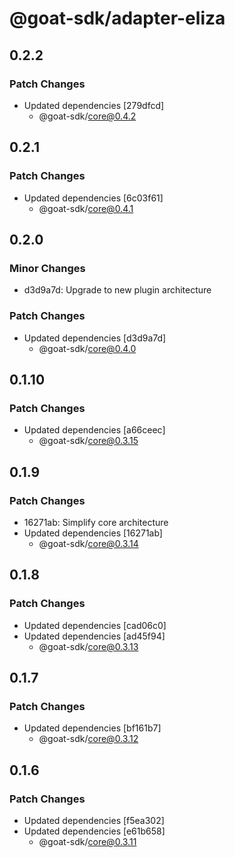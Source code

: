 # @goat-sdk/adapter-eliza

## 0.2.2

### Patch Changes

- Updated dependencies [279dfcd]
  - @goat-sdk/core@0.4.2

## 0.2.1

### Patch Changes

- Updated dependencies [6c03f61]
  - @goat-sdk/core@0.4.1

## 0.2.0

### Minor Changes

- d3d9a7d: Upgrade to new plugin architecture

### Patch Changes

- Updated dependencies [d3d9a7d]
  - @goat-sdk/core@0.4.0

## 0.1.10

### Patch Changes

- Updated dependencies [a66ceec]
  - @goat-sdk/core@0.3.15

## 0.1.9

### Patch Changes

- 16271ab: Simplify core architecture
- Updated dependencies [16271ab]
  - @goat-sdk/core@0.3.14

## 0.1.8

### Patch Changes

- Updated dependencies [cad06c0]
- Updated dependencies [ad45f94]
  - @goat-sdk/core@0.3.13

## 0.1.7

### Patch Changes

- Updated dependencies [bf161b7]
  - @goat-sdk/core@0.3.12

## 0.1.6

### Patch Changes

- Updated dependencies [f5ea302]
- Updated dependencies [e61b658]
  - @goat-sdk/core@0.3.11
